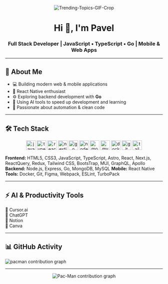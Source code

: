 <!-- Banner -->
<p align="center">
 <img src="https://i.pinimg.com/originals/f5/8e/5f/f58e5fa54b06167b5dec769f33e0389b.gif" alt="Trending-Topics-GIF-Crop" border="0" />
</p>


<h1 align="center">Hi 👋, I'm Pavel</h1>
<h3 align="center">Full Stack Developer | JavaScript • TypeScript • Go | Mobile & Web Apps</h3>

---

## 🚀 About Me
- 💻 Building modern web & mobile applications  
- 📱 React Native enthusiast  
- ⚙️ Exploring backend development with **Go**  
- 🤖 Using AI tools to speed up development and learning  
- 🎯 Passionate about automation & clean code

---

## 🛠 Tech Stack

<p align="center">
  <img src="https://cdn.jsdelivr.net/gh/devicons/devicon/icons/javascript/javascript-original.svg" height="30" alt="javascript logo" />
  <img src="https://cdn.jsdelivr.net/gh/devicons/devicon/icons/typescript/typescript-original.svg" height="30" alt="typescript logo" />
  <img src="https://cdn.jsdelivr.net/gh/devicons/devicon/icons/react/react-original.svg" height="30" alt="react logo" />
  <img src="https://cdn.jsdelivr.net/gh/devicons/devicon/icons/nextjs/nextjs-original.svg" height="30" alt="nextjs logo" />
  <img src="https://cdn.jsdelivr.net/gh/devicons/devicon/icons/go/go-original.svg" height="30" alt="go logo" />
  <img src="https://cdn.jsdelivr.net/gh/devicons/devicon/icons/nodejs/nodejs-original.svg" height="30" alt="nodejs logo" />
  <img src="https://cdn.jsdelivr.net/gh/devicons/devicon/icons/mongodb/mongodb-original.svg" height="30" alt="mongodb logo" />
  <img src="https://cdn.jsdelivr.net/gh/devicons/devicon/icons/mysql/mysql-original.svg" height="30" alt="mysql logo" />
  <img src="https://cdn.jsdelivr.net/gh/devicons/devicon/icons/docker/docker-original.svg" height="30" alt="docker logo" />
  <img src="https://cdn.jsdelivr.net/gh/devicons/devicon/icons/git/git-original.svg" height="30" alt="git logo" />
  <img src="https://cdn.jsdelivr.net/gh/simple-icons/simple-icons/icons/tailwindcss.svg" height="30" alt="tailwindcss logo" />
</p>

**Frontend:** HTML5, CSS3, JavaScript, TypeScript, Astro, React, Next.js, ReactQuery, Redux, Tailwind CSS, BootsTrap, MUI, GraphQL, Apollo
**Backend:** Node.js, Express, Go, MongoDB, MySQL
**Mobile:** React Native
**Tools:** Docker, Git, Figma, Webpack, ESLint, TurboPack

---

## ⚡ AI & Productivity Tools
🦾 Cursor.ai  
💬 ChatGPT  
📝 Notion  
🎨 Canva  

---

## 📊 GitHub Activity

<picture>
  <source media="(prefers-color-scheme: dark)" srcset="https://raw.githubusercontent.com/maurodesouza/maurodesouza/output/pacman-contribution-graph-dark.svg">
  <source media="(prefers-color-scheme: light)" srcset="https://raw.githubusercontent.com/maurodesouza/maurodesouza/output/pacman-contribution-graph.svg">
  <img alt="pacman contribution graph" src="https://raw.githubusercontent.com/maurodesouza/maurodesouza/output/pacman-contribution-graph.svg">
</picture>

---

<p align="center">
  <picture>
    <source media="(prefers-color-scheme: dark)" srcset="https://raw.githubusercontent.com/maurodesouza/maurodesouza/output/pacman-contribution-graph-dark.svg">
    <source media="(prefers-color-scheme: light)" srcset="https://raw.githubusercontent.com/maurodesouza/maurodesouza/output/pacman-contribution-graph.svg">
    <img alt="Pac-Man contribution graph" src="https://raw.githubusercontent.com/maurodesouza/maurodesouza/output/pacman-contribution-graph.svg">
  </picture>
</p>
